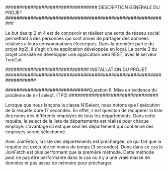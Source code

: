 ################################# DESCRIPTION GENERALE DU PROJET ###########################################################

Le but des tp 2 et 4 est de concevoir et réaliser une sorte de réseau social permettant à des personnes qui sont amies de partager des données relatives à leurs consommations électriques. Dans la première partie du projet (tp2), il s'agit d'une application développée en local. La partie 2 du projet consiste en développer une application web REST, avec le serveur TomCat.


############################## INSTALLATION DU PROJET  ###################################################################



##############################Question 6.  Mise en évidence du problème de n+1 select. (TP2) ################################

Lorsque que nous lançons la classe N1Select, nous notons que l'exécution de la requête dure 17 secondes. En effet, il est question de recupérer la liste des noms des différents employés de tous les départements. Dans cette requête, le select de la liste de départements est réalisé pour chaque employé. L'avantage ici est que seul les département qui contienne des employés seront sélectionné.

Avec JoinFetch, la liste des départements est préchargée, ce qui fait que la requête est exécutée en moins de temps (3 secondes). Donc dans ce cas le JoinFetch est plus performant que la première méthode. Cette méthode peut ne pas être performante dans le cas où il y a une vraie masse de données et pas assez de mémoire pour précharger.


